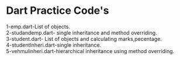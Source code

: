 # Dart Practice Code's

1-emp.dart-List of objects.<br/>
2-studandemp.dart- single inheritance and method overriding.<br/>
3-student.dart- List of objects and calculating marks,pecentage.<br/>
4-studentInheri.dart-single inheritance.<br/>
5-vehmulinheri.dart-hierarchical inheritance using method overriding.<br/>
